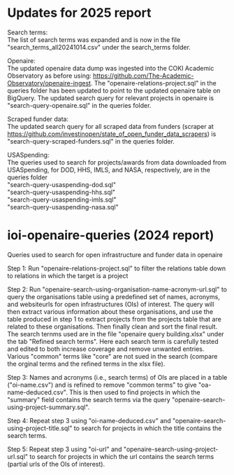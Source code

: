 # Updates for 2025 report

Search terms:  
The list of search terms was expanded and is now in the file "search_terms_all20241014.csv" under the search_terms folder.

Openaire:  
The updated openaire data dump was ingested into the COKI Academic Observatory as before using: https://github.com/The-Academic-Observatory/openaire-ingest. 
The "openaire-relations-project.sql" in the queries folder has been updated to point to the updated openaire table on BigQuery.
The updated search query for relevant projects in openaire is "search-query-openaire.sql" in the queries folder. 

Scraped funder data:  
The updated search query for all scraped data from funders (scraper at https://github.com/investinopen/state_of_open_funder_data_scrapers) is "search-query-scraped-funders.sql" in the queries folder.

USASpending:  
The queries used to search for projects/awards from data downloaded from USASpending, for DOD, HHS, IMLS, and NASA, respectively, are in the queries folder  
"search-query-usaspending-dod.sql"  
"search-query-usaspending-hhs.sql"  
"search-query-usaspending-imls.sql"  
"search-query-usaspending-nasa.sql"  

# ioi-openaire-queries (2024 report)
Queries used to search for open infrastructure and funder data in openaire

Step 1:
Run "openaire-relations-project.sql" to filter the relations table down to relations in which the target is a project

Step 2:
Run "openaire-search-using-organisation-name-acronym-url.sql" to query the organisations table using a predefined set of names, acronyms, and websiteurls for open infrastructures (OIs) of interest. The query will then extract various information about these organisations, and use the table produced in step 1 to extract projects from the projects table that are related to these organisations. Then finally clean and sort the final result. The search ternms used are in the file "openaire query building.xlsx" under the tab "Refined search terms". Here each search term is carefully tested and edited to both increase coverage and remove unwanted entries. Various "common" terms like "core" are not sued in the search (compare the orginal terms and the refined terms in the xlsx file).

Step 3:
Names and acronyms (i.e., search terms) of OIs are placed in a table ("oi-name.csv") and is refined to remove "common terms" to give "oa-name-deduced.csv". This is then used to find projects in which the "summary" field contains the search terms via the query "openaire-search-using-project-summary.sql".

Step 4:
Repeat step 3 using "oi-name-deduced.csv" and "openaire-search-using-project-title.sql" to search for projects in which the title contains the search terms.

Step 5:
Repeat step 3 using "oi-url" and "openaire-search-using-project-url.sql" to search for projects in which the url contains the search terms (partial urls of the OIs of interest).
